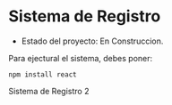 <h1> Sistema de Registro</h1>

- Estado del proyecto: En Construccion.

Para ejectural el sistema, debes poner:

```npm install react```

Sistema de Registro 2
